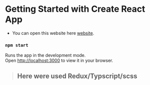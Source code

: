 # Getting Started with Create React App

+ You can open this website here [website](https://qochinyan.github.io/portfolio).

### ```npm start```

Runs the app in the development mode.\
Open [http://localhost:3000](http://localhost:3000) to view it in your browser.

> ## Here were used Redux/Typscript/scss
